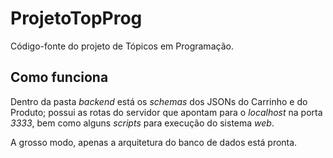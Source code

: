 # ProjetoTopProg
Código-fonte do projeto de Tópicos em Programação.

## Como funciona
Dentro da pasta *backend* está os *schemas* dos JSONs do Carrinho e do Produto; possui as rotas do servidor
que apontam para o *localhost* na porta *3333*, bem como alguns *scripts* para execução do sistema *web*.

A grosso modo, apenas a arquitetura do banco de dados está pronta.
